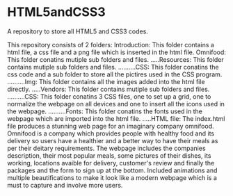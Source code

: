 # HTML5andCSS3
A repository to store all HTML5 and CSS3 codes.

This repository consists of 2 folders:
Introduction: This folder contains a html file, a css file and a png file which is inserted in the html file.
Omnifood: This folder conatins mutiple sub folders and files. 
.....Resources: This folder contains mutiple sub folders and files. 
..........CSS: This folder conatins the css code and a sub folder to store all the pictires used in the CSS program.
..........Img: This folder contains all the images added into the html file directly.
.....Vendors: This folder contains mutiple sub folders and files. 
..........CSS: This folder conatins 3 CSS files, one to set up a grid, one to normalize the webpage on all devices and one to insert all the icons used in the webpage.
..........Fonts: This folder conatins the fonts used in the webpage which are imported into the html file.
.....HTML file: The index.html file produces a stunning web page for an imaginary company omnifood. 
Omnifood is a company which provides people with healthy food and its delivery so users  have a healthier and a better way to have their meals as per their deitary requirements. The webpage includes the companies description, their most popular meals, some pictures of their dishes, its working, locations avaible for delivery, customer's review and finally the packages and the form to sign up at the bottom. Included animations and multiple beautifications to make it look like a modern webpage which is a must to capture and involve more users.
